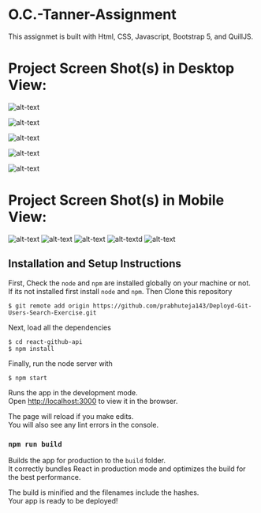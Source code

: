 # O.C.-Tanner-Assignment

This assignmet is built with Html, CSS, Javascript, Bootstrap 5, and QuillJS.

# Project Screen Shot(s) in Desktop View:

![alt-text](https://github.com/prabhuteja143/Deployd-Git-Users-Search-Exercise/blob/main/src/images/Screenshot1.jpg)

![alt-text](https://github.com/prabhuteja143/Deployd-Git-Users-Search-Exercise/blob/main/src/images/Screenshot2.jpg)

![alt-text](https://github.com/prabhuteja143/Deployd-Git-Users-Search-Exercise/blob/main/src/images/Screenshot3.jpg)

![alt-text](https://github.com/prabhuteja143/Deployd-Git-Users-Search-Exercise/blob/main/src/images/Screenshot4.jpg)

![alt-text](https://github.com/prabhuteja143/Deployd-Git-Users-Search-Exercise/blob/main/src/images/Screenshot5-noUserFound.jpg)

# Project Screen Shot(s) in Mobile View:

![alt-text](https://github.com/prabhuteja143/Deployd-Git-Users-Search-Exercise/blob/main/src/images/localhost_3000_(iPhone%206_7_8)(1).png)
![alt-text](https://github.com/prabhuteja143/Deployd-Git-Users-Search-Exercise/blob/main/src/images/localhost_3000_(iPhone%206_7_8)(2).png)
![alt-text](https://github.com/prabhuteja143/Deployd-Git-Users-Search-Exercise/blob/main/src/images/localhost_3000_(iPhone%206_7_8)(3).png)
![alt-textd](https://github.com/prabhuteja143/Deployd-Git-Users-Search-Exercise/blob/main/src/images/localhost_3000_(iPhone%206_7_8)(4).png)
![alt-text](https://github.com/prabhuteja143/Deployd-Git-Users-Search-Exercise/blob/main/src/images/localhost_3000_(iPhone%206_7_8)(5).png)

## Installation and Setup Instructions

First, Check the `node` and `npm` are installed globally on your machine or not. If its not installed first install `node` and `npm`. Then 
Clone this repository

```
$ git remote add origin https://github.com/prabhuteja143/Deployd-Git-Users-Search-Exercise.git
```

Next, load all the dependencies  

```
$ cd react-github-api
$ npm install
``` 
Finally, run the node server with

```
$ npm start
```

Runs the app in the development mode.\
Open [http://localhost:3000](http://localhost:3000) to view it in the browser.

The page will reload if you make edits.\
You will also see any lint errors in the console.

### `npm run build`

Builds the app for production to the `build` folder.\
It correctly bundles React in production mode and optimizes the build for the best performance.

The build is minified and the filenames include the hashes.\
Your app is ready to be deployed!
